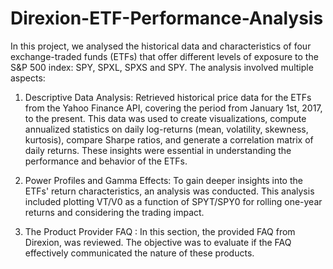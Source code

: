 # Direxion-ETF-Performance-Analysis
In this project, we analysed the historical data and characteristics of four exchange-traded funds (ETFs) that offer different levels of exposure to the S&amp;P 500 index: SPY, SPXL, SPXS and SPY.
The analysis involved multiple aspects:

1. Descriptive Data Analysis:
Retrieved historical price data for the ETFs from the Yahoo Finance API, covering the period from January 1st, 2017, to the present. This data was used to create visualizations, compute annualized statistics on daily log-returns (mean, volatility, skewness, kurtosis), compare Sharpe ratios, and generate a correlation matrix of daily returns. These insights were essential in understanding the performance and behavior of the ETFs.

2. Power Profiles and Gamma Effects:
To gain deeper insights into the ETFs' return characteristics, an analysis was conducted. This analysis included plotting VT/V0 as a function of SPYT/SPY0 for rolling one-year returns and considering the trading impact.

3. The Product Provider FAQ :
In this section, the provided FAQ from Direxion, was reviewed. The objective was to evaluate if the FAQ effectively communicated the nature of these products.
